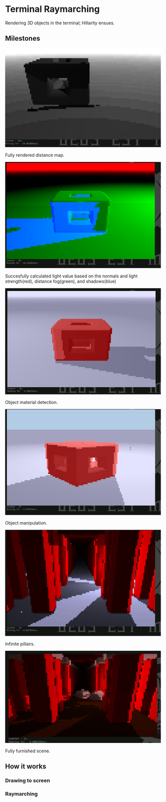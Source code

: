 # Terminal Raymarching
Rendering 3D objects in the terminal; Hillarity ensues.

## Milestones
![Box Frame](./gifs/TR-cube.gif)

Fully rendered distance map.

![The pre-render](./gifs/TR-rendering.gif)

Succesfully calculated light value based on the normals and light strength(red), distance fog(green), and shadows(blue)

![The Box As Intended](./gifs/TR-full_color.gif)

Object material detection.

![Rotation](./gifs/TR-cube_rotation.gif)

Object manipulation.

![Spooky Hallway](./gifs/TR-infinite_hallway.gif)

Infinite pillairs.

![Final](./gifs/TR-final.gif)

Fully furnished scene.

## How it works
### Drawing to screen
### Raymarching

